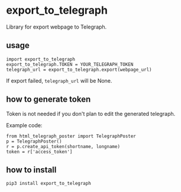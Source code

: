 # export_to_telegraph

Library for export webpage to Telegraph.

## usage

```
import export_to_telegraph
export_to_telegraph.TOKEN = YOUR_TELEGRAPH_TOKEN
telegraph_url = export_to_telegraph.export(webpage_url)
```

If export failed, `telegraph_url` will be None.

## how to generate token

Token is not needed if you don't plan to edit the generated telegraph.

Example code:

```
from html_telegraph_poster import TelegraphPoster
p = TelegraphPoster()
r = p.create_api_token(shortname, longname)
token = r['access_token']
```

## how to install

`pip3 install export_to_telegraph`